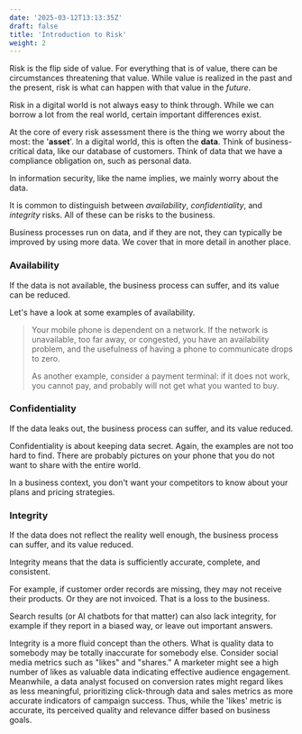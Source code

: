 ```yaml
---
date: '2025-03-12T13:13:35Z'
draft: false
title: 'Introduction to Risk'
weight: 2
---
```


Risk is the flip side of value. For everything that is of value, there can be circumstances threatening that value.
While value is realized in the past and the present, risk is what can happen with that value in the *future*.

Risk in a digital world is not always easy to think through. While we can borrow a lot from the real world, certain important differences exist.

At the core of every risk assessment there is the thing we worry about the most: the '**asset**'.
In a digital world, this is often the **data**. Think of business-critical data, like our database of customers. Think of data that we have a compliance obligation on, such as personal data.

In information security, like the name implies, we mainly worry about the data.

It is common to distinguish between *availability*, *confidentiality*, and *integrity* risks. All of these can be risks to the business.

Business processes run on data, and if they are not, they can typically be improved by using more data. We cover that in more detail in another place.

### Availability

If the data is not available, the business process can suffer, and its value can be reduced.

Let's have a look at some examples of availability.

>Your mobile phone is dependent on a network.
>If the network is unavailable, too far away, or congested, you have an availability problem, and the usefulness of having a phone to communicate drops to zero.
>
>As another example, consider a payment terminal: if it does not work, you cannot pay, and probably will not get what you wanted to buy.

### Confidentiality

If the data leaks out, the business process can suffer, and its value reduced.

Confidentiality is about keeping data secret. Again, the examples are not too hard to find. There are probably pictures on your phone that you do not want to share with the entire world.

In a business context, you don't want your competitors to know about your plans and pricing strategies.

### Integrity

If the data does not reflect the reality well enough, the business process can suffer, and its value reduced.

Integrity means that the data is sufficiently accurate, complete, and consistent.

For example, if customer order records are missing, they may not receive their products. Or they are not invoiced.
That is a loss to the business.

Search results (or AI chatbots for that matter) can also lack integrity, for example if they report in a biased way, or leave out important answers.

Integrity is a more fluid concept than the others. What is quality data to somebody may be totally inaccurate for somebody else. Consider social media metrics such as "likes" and "shares." A marketer might see a high number of likes as valuable data indicating effective audience engagement. Meanwhile, a data analyst focused on conversion rates might regard likes as less meaningful, prioritizing click-through data and sales metrics as more accurate indicators of campaign success. Thus, while the 'likes' metric is accurate, its perceived quality and relevance differ based on business goals.
